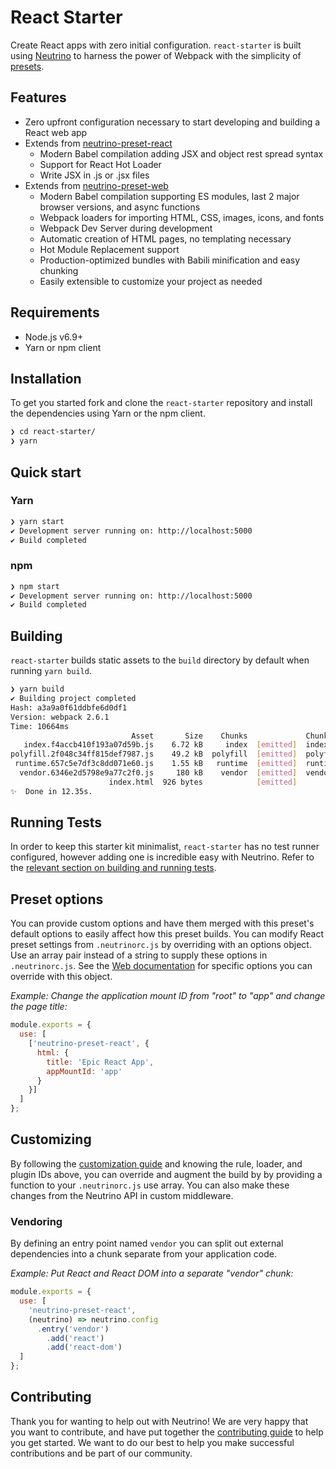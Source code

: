 # React Starter

Create React apps with zero initial configuration. `react-starter` is built using [Neutrino](https://github.com/mozilla-neutrino/neutrino-dev) to harness the power of Webpack with the simplicity of [presets](https://neutrino.js.org/presets/). 
 
## Features

- Zero upfront configuration necessary to start developing and building a React web app
- Extends from [neutrino-preset-react](https://neutrino.js.org/presets/neutrino-preset-react/)
  - Modern Babel compilation adding JSX and object rest spread syntax
  - Support for React Hot Loader
  - Write JSX in .js or .jsx files 
- Extends from [neutrino-preset-web](https://neutrino.js.org/presets/neutrino-preset-web/)
  - Modern Babel compilation supporting ES modules, last 2 major browser versions, and async functions
  - Webpack loaders for importing HTML, CSS, images, icons, and fonts
  - Webpack Dev Server during development
  - Automatic creation of HTML pages, no templating necessary
  - Hot Module Replacement support
  - Production-optimized bundles with Babili minification and easy chunking
  - Easily extensible to customize your project as needed

## Requirements

- Node.js v6.9+
- Yarn or npm client

## Installation

To get you started fork and clone the `react-starter` repository and install the dependencies using Yarn or the npm client.

```bash
❯ cd react-starter/
❯ yarn
```

## Quick start

### Yarn

```bash 
❯ yarn start
✔ Development server running on: http://localhost:5000
✔ Build completed
```

### npm
````bash
❯ npm start
✔ Development server running on: http://localhost:5000
✔ Build completed
````

## Building

`react-starter` builds static assets to the `build` directory by default when running `yarn build`.

```bash
❯ yarn build
✔ Building project completed
Hash: a3a9a0f61ddbfe6d0df1
Version: webpack 2.6.1
Time: 10664ms
                           Asset       Size    Chunks             Chunk Names
   index.f4accb410f193a07d59b.js    6.72 kB     index  [emitted]  index
polyfill.2f048c34ff815def7987.js    49.2 kB  polyfill  [emitted]  polyfill
 runtime.657c5e7df3c8dd071e60.js    1.55 kB   runtime  [emitted]  runtime
  vendor.6346e2d5798e9a77c2f0.js     180 kB    vendor  [emitted]  vendor
                      index.html  926 bytes            [emitted]
✨  Done in 12.35s.
```

## Running Tests

In order to keep this starter kit minimalist, `react-starter` has no test runner configured, however adding one is incredible easy with Neutrino. Refer to the [relevant section on building and running tests](https://neutrino.js.org/usage.html#building-and-running-tests). 

## Preset options

You can provide custom options and have them merged with this preset's default options to easily affect how this preset builds. You can modify React preset settings from `.neutrinorc.js` by overriding with an options object. Use an array pair instead of a string to supply these options in `.neutrinorc.js`. See the [Web documentation](https://neutrino.js.org/presets/neutrino-preset-web/#preset-options) for specific options you can override with this object.

_Example: Change the application mount ID from "root" to "app" and change the page title:_

```javascript
module.exports = {
  use: [
    ['neutrino-preset-react', {
      html: {
        title: 'Epic React App',
        appMountId: 'app'
      }
    }]
  ]
};
```

## Customizing

By following the [customization guide](https://neutrino.js.org/customization/) and knowing the rule, loader, and plugin IDs above, you can override and augment the build by by providing a function to your `.neutrinorc.js` use array. You can also make these changes from the Neutrino API in custom middleware.

### Vendoring

By defining an entry point named `vendor` you can split out external dependencies into a chunk separate from your application code.

_Example: Put React and React DOM into a separate "vendor" chunk:_

```js
module.exports = {
  use: [
    'neutrino-preset-react',
    (neutrino) => neutrino.config
      .entry('vendor')
        .add('react')
        .add('react-dom')
  ]
};
```

## Contributing

Thank you for wanting to help out with Neutrino! We are very happy that you want to contribute, and have put together the [contributing guide](https://neutrino.js.org/contributing/#contributing) to help you get started. We want to do our best to help you make successful contributions and be part of our community.
